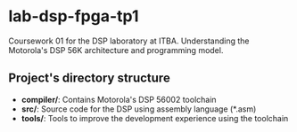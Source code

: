 # lab-dsp-fpga-tp1
Coursework 01 for the DSP laboratory at ITBA. Understanding the Motorola's DSP 56K architecture and programming model.

## Project's directory structure
* **compiler/**: Contains Motorola's DSP 56002 toolchain
* **src/**: Source code for the DSP using assembly language (*.asm)
* **tools/**: Tools to improve the development experience using the toolchain
